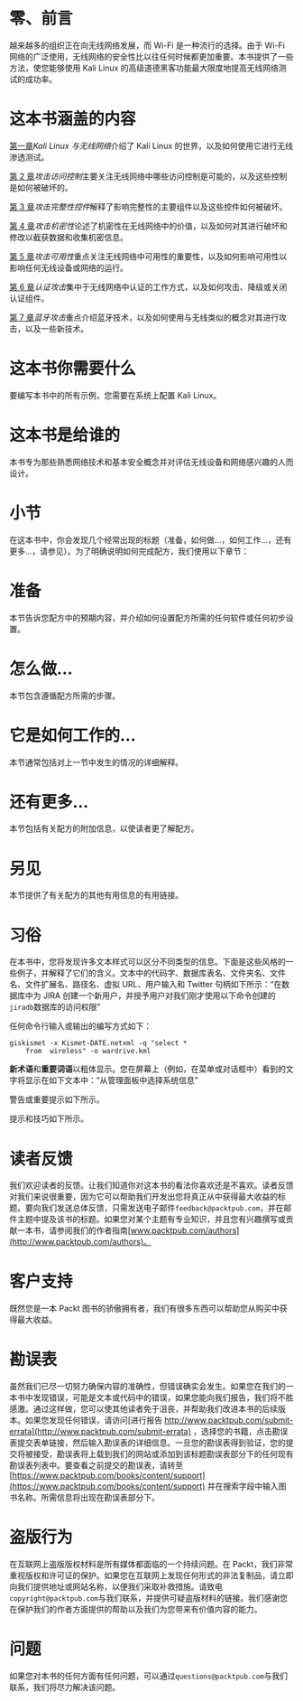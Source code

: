 # 零、前言

越来越多的组织正在向无线网络发展，而 Wi-Fi 是一种流行的选择。由于 Wi-Fi 网络的广泛使用，无线网络的安全性比以往任何时候都更加重要。本书提供了一些方法，使您能够使用 Kali Linux 的高级道德黑客功能最大限度地提高无线网络测试的成功率。

# 这本书涵盖的内容

[第一章](1.html)*Kali Linux 与无线网络*介绍了 Kali Linux 的世界，以及如何使用它进行无线渗透测试。

[第 2 章](2.html)*攻击访问控制*主要关注无线网络中哪些访问控制是可能的，以及这些控制是如何被破坏的。

[第 3 章](3.html)*攻击完整性控件*解释了影响完整性的主要组件以及这些控件如何被破坏。

[第 4 章](4.html)*攻击机密性*论述了机密性在无线网络中的价值，以及如何对其进行破坏和修改以截获数据和收集机密信息。

[第 5 章](5.html)*攻击可用性*重点关注无线网络中可用性的重要性，以及如何影响可用性以影响任何无线设备或网络的运行。

[第 6 章](6.html)*认证攻击*集中于无线网络中认证的工作方式，以及如何攻击、降级或关闭认证组件。

[第 7 章](7.html)*蓝牙攻击*重点介绍蓝牙技术，以及如何使用与无线类似的概念对其进行攻击，以及一些新技术。

# 这本书你需要什么

要编写本书中的所有示例，您需要在系统上配置 Kali Linux。

# 这本书是给谁的

本书专为那些熟悉网络技术和基本安全概念并对评估无线设备和网络感兴趣的人而设计。

# 小节

在这本书中，你会发现几个经常出现的标题（准备，如何做…，如何工作…，还有更多…，请参见）。为了明确说明如何完成配方，我们使用以下章节：

# 准备

本节告诉您配方中的预期内容，并介绍如何设置配方所需的任何软件或任何初步设置。

# 怎么做…

本节包含遵循配方所需的步骤。

# 它是如何工作的…

本节通常包括对上一节中发生的情况的详细解释。

# 还有更多…

本节包括有关配方的附加信息，以使读者更了解配方。

# 另见

本节提供了有关配方的其他有用信息的有用链接。

# 习俗

在本书中，您将发现许多文本样式可以区分不同类型的信息。下面是这些风格的一些例子，并解释了它们的含义。文本中的代码字、数据库表名、文件夹名、文件名、文件扩展名、路径名、虚拟 URL、用户输入和 Twitter 句柄如下所示：“在数据库中为 JIRA 创建一个新用户，并授予用户对我们刚才使用以下命令创建的`jiradb`数据库的访问权限”

任何命令行输入或输出的编写方式如下：

```
giskismet ­-x Kismet-DATE.netxml ­-q "select * 
    from  wireless" ­-o wardrive.kml
```

**新术语**和**重要词语**以粗体显示。您在屏幕上（例如，在菜单或对话框中）看到的文字将显示在如下文本中：“从管理面板中选择系统信息”

警告或重要提示如下所示。

提示和技巧如下所示。

# 读者反馈

我们欢迎读者的反馈。让我们知道你对这本书的看法你喜欢还是不喜欢。读者反馈对我们来说很重要，因为它可以帮助我们开发出您将真正从中获得最大收益的标题。要向我们发送总体反馈，只需发送电子邮件`feedback@packtpub.com`，并在邮件主题中提及该书的标题。如果您对某个主题有专业知识，并且您有兴趣撰写或贡献一本书，请参阅我们的作者指南[www.packtpub.com/authors](http://www.packtpub.com/authors)。

# 客户支持

既然您是一本 Packt 图书的骄傲拥有者，我们有很多东西可以帮助您从购买中获得最大收益。

# 勘误表

虽然我们已尽一切努力确保内容的准确性，但错误确实会发生。如果您在我们的一本书中发现错误，可能是文本或代码中的错误，如果您能向我们报告，我们将不胜感激。通过这样做，您可以使其他读者免于沮丧，并帮助我们改进本书的后续版本。如果您发现任何错误，请访问[进行报告 http://www.packtpub.com/submit-errata](http://www.packtpub.com/submit-errata) ，选择您的书籍，点击勘误表提交表单链接，然后输入勘误表的详细信息。一旦您的勘误表得到验证，您的提交将被接受，勘误表将上载到我们的网站或添加到该标题勘误表部分下的任何现有勘误表列表中。要查看之前提交的勘误表，请转至[https://www.packtpub.com/books/content/support](https://www.packtpub.com/books/content/support) 并在搜索字段中输入图书名称。所需信息将出现在勘误表部分下。

# 盗版行为

在互联网上盗版版权材料是所有媒体都面临的一个持续问题。在 Packt，我们非常重视版权和许可证的保护。如果您在互联网上发现任何形式的非法复制品，请立即向我们提供地址或网站名称，以便我们采取补救措施。请致电`copyright@packtpub.com`与我们联系，并提供可疑盗版材料的链接。我们感谢您在保护我们的作者方面提供的帮助以及我们为您带来有价值内容的能力。

# 问题

如果您对本书的任何方面有任何问题，可以通过`questions@packtpub.com`与我们联系，我们将尽力解决该问题。
